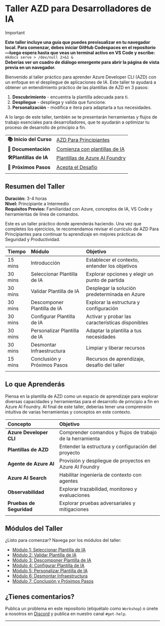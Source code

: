 <!--
CO_OP_TRANSLATOR_METADATA:
{
  "original_hash": "1a87eaee8309cd74837981fdc6834dd9",
  "translation_date": "2025-09-24T09:57:44+00:00",
  "source_file": "workshop/docs/index.md",
  "language_code": "es"
}
-->
# Taller AZD para Desarrolladores de IA

> [!IMPORTANT]  
> **Este taller incluye una guía que puedes previsualizar en tu navegador local. Para comenzar, debes iniciar GitHub Codespaces en el repositorio—luego espera hasta que veas un terminal activo en VS Code y escribe:**  
> `mkdocs serve > /dev/null 2>&1 &`  
> **Deberías ver un cuadro de diálogo emergente para abrir la página de vista previa en un navegador.**

Bienvenido al taller práctico para aprender Azure Developer CLI (AZD) con un enfoque en el despliegue de aplicaciones de IA. Este taller te ayudará a obtener un entendimiento práctico de las plantillas de AZD en 3 pasos:

1. **Descubrimiento** - encuentra la plantilla adecuada para ti.  
1. **Despliegue** - despliega y valida que funcione.  
1. **Personalización** - modifica e itera para adaptarla a tus necesidades.  

A lo largo de este taller, también se te presentarán herramientas y flujos de trabajo esenciales para desarrolladores, que te ayudarán a optimizar tu proceso de desarrollo de principio a fin.

| | | 
|:---|:---|
| **📚 Inicio del Curso**| [AZD Para Principiantes](../README.md)|
| **📖 Documentación** | [Comienza con plantillas de IA](https://learn.microsoft.com/en-us/azure/ai-foundry/how-to/develop/ai-template-get-started)|
| **🛠️Plantillas de IA** | [Plantillas de Azure AI Foundry](https://ai.azure.com/templates) |
|**🚀 Próximos Pasos** | [Acepta el Desafío](../../../../workshop/docs) |
| | |

## Resumen del Taller

**Duración:** 3-4 horas  
**Nivel:** Principiante a Intermedio  
**Requisitos Previos:** Familiaridad con Azure, conceptos de IA, VS Code y herramientas de línea de comandos.

Este es un taller práctico donde aprenderás haciendo. Una vez que completes los ejercicios, te recomendamos revisar el currículo de AZD Para Principiantes para continuar tu aprendizaje en mejores prácticas de Seguridad y Productividad.

| Tiempo| Módulo  | Objetivo |
|:---|:---|:---|
| 15 mins | Introducción | Establecer el contexto, entender los objetivos |
| 30 mins | Seleccionar Plantilla de IA | Explorar opciones y elegir un punto de partida | 
| 30 mins | Validar Plantilla de IA | Desplegar la solución predeterminada en Azure |
| 30 mins | Descomponer Plantilla de IA | Explorar la estructura y configuración |
| 30 mins | Configurar Plantilla de IA | Activar y probar las características disponibles |
| 30 mins | Personalizar Plantilla de IA | Adaptar la plantilla a tus necesidades |
| 30 mins | Desmontar Infraestructura | Limpiar y liberar recursos |
| 15 mins | Conclusión y Próximos Pasos | Recursos de aprendizaje, desafío del taller |
| | |

## Lo que Aprenderás

Piensa en la plantilla de AZD como un espacio de aprendizaje para explorar diversas capacidades y herramientas para el desarrollo de principio a fin en Azure AI Foundry. Al final de este taller, deberías tener una comprensión intuitiva de varias herramientas y conceptos en este contexto.

| Concepto  | Objetivo |
|:---|:---|
| **Azure Developer CLI** | Comprender comandos y flujos de trabajo de la herramienta |
| **Plantillas de AZD**| Entender la estructura y configuración del proyecto |
| **Agente de Azure AI**| Provisión y despliegue de proyectos en Azure AI Foundry |
| **Azure AI Search**| Habilitar ingeniería de contexto con agentes |
| **Observabilidad**| Explorar trazabilidad, monitoreo y evaluaciones |
| **Pruebas de Seguridad**| Explorar pruebas adversariales y mitigaciones |
| | |

## Módulos del Taller

¿Listo para comenzar? Navega por los módulos del taller:

- [Módulo 1: Seleccionar Plantilla de IA](instructions/1-Select-AI-Template.md)
- [Módulo 2: Validar Plantilla de IA](instructions/2-Validate-AI-Template.md) 
- [Módulo 3: Descomponer Plantilla de IA](instructions/3-Deconstruct-AI-Template.md)
- [Módulo 4: Configurar Plantilla de IA](instructions/4-Configure-AI-Template.md)
- [Módulo 5: Personalizar Plantilla de IA](instructions/5-Customize-AI-Template.md)
- [Módulo 6: Desmontar Infraestructura](instructions/6-Teardown-Infrastructure.md)
- [Módulo 7: Conclusión y Próximos Pasos](instructions/7-Wrap-up.md)

## ¿Tienes comentarios?

Publica un problema en este repositorio (etiquétalo como `Workshop`) o únete a nosotros en [Discord](https://aka.ms/foundry/discord) y publica en nuestro canal `#get-help`.

---

